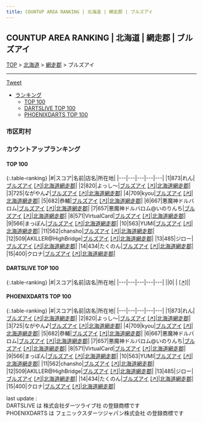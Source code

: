 ```yaml
---
title: COUNTUP AREA RANKING | 北海道 | 網走郡 | ブルズアイ
---
```

## COUNTUP AREA RANKING | 北海道 | 網走郡 | ブルズアイ

[TOP](/darts/rank/) > [北海道](/darts/rank/北海道/) > [網走郡](/darts/rank/北海道/網走郡/) > ブルズアイ

___

<a href="https://twitter.com/share?ref_src=twsrc%5Etfw" data-text="COUNTUP AREA RANKING | 北海道網走郡ブルズアイ" class="twitter-share-button" data-hashtags="DARTSLIVE,PHOENIXDARTS,darts,ダーツ" data-show-count="false">Tweet</a>

* [ランキング](#カウントアップランキング)
    * [TOP 100](#top-100)
    * [DARTSLIVE TOP 100](#dartslive-top-100)
    * [PHOENIXDARTS TOP 100](#phoenixdarts-top-100)

### 市区町村

<ul>

</ul>

### カウントアップランキング

#### TOP 100



{:.table-ranking}
|#|スコア|名前|店名|所在地|
|---|---|---|---|---|
|1|873|<span class="rank-name-pd">れん</span>|<a href="/darts/rank/shops/89935.html">ブルズアイ</a> <a href="https://vs.phoenixdarts.com/jp/shop/shopDetailInfo/s_89935?s_seq=89935">[↗]</a>|<a href="/darts/rank/北海道/網走郡">北海道網走郡</a>|
|2|820|<span class="rank-name-pd">よっし〜</span>|<a href="/darts/rank/shops/89935.html">ブルズアイ</a> <a href="https://vs.phoenixdarts.com/jp/shop/shopDetailInfo/s_89935?s_seq=89935">[↗]</a>|<a href="/darts/rank/北海道/網走郡">北海道網走郡</a>|
|3|725|<span class="rank-name-pd">ながやん♪</span>|<a href="/darts/rank/shops/89935.html">ブルズアイ</a> <a href="https://vs.phoenixdarts.com/jp/shop/shopDetailInfo/s_89935?s_seq=89935">[↗]</a>|<a href="/darts/rank/北海道/網走郡">北海道網走郡</a>|
|4|709|<span class="rank-name-pd">kyou</span>|<a href="/darts/rank/shops/89935.html">ブルズアイ</a> <a href="https://vs.phoenixdarts.com/jp/shop/shopDetailInfo/s_89935?s_seq=89935">[↗]</a>|<a href="/darts/rank/北海道/網走郡">北海道網走郡</a>|
|5|682|<span class="rank-name-pd">恭輔</span>|<a href="/darts/rank/shops/89935.html">ブルズアイ</a> <a href="https://vs.phoenixdarts.com/jp/shop/shopDetailInfo/s_89935?s_seq=89935">[↗]</a>|<a href="/darts/rank/北海道/網走郡">北海道網走郡</a>|
|6|667|<span class="rank-name-pd">悪魔神ドルバロム</span>|<a href="/darts/rank/shops/89935.html">ブルズアイ</a> <a href="https://vs.phoenixdarts.com/jp/shop/shopDetailInfo/s_89935?s_seq=89935">[↗]</a>|<a href="/darts/rank/北海道/網走郡">北海道網走郡</a>|
|7|657|<span class="rank-name-pd">悪魔神ドルバロム@いのりんち</span>|<a href="/darts/rank/shops/89935.html">ブルズアイ</a> <a href="https://vs.phoenixdarts.com/jp/shop/shopDetailInfo/s_89935?s_seq=89935">[↗]</a>|<a href="/darts/rank/北海道/網走郡">北海道網走郡</a>|
|8|571|<span class="rank-name-pd">VirtualCard</span>|<a href="/darts/rank/shops/89935.html">ブルズアイ</a> <a href="https://vs.phoenixdarts.com/jp/shop/shopDetailInfo/s_89935?s_seq=89935">[↗]</a>|<a href="/darts/rank/北海道/網走郡">北海道網走郡</a>|
|9|566|<span class="rank-name-pd">まっぽん</span>|<a href="/darts/rank/shops/89935.html">ブルズアイ</a> <a href="https://vs.phoenixdarts.com/jp/shop/shopDetailInfo/s_89935?s_seq=89935">[↗]</a>|<a href="/darts/rank/北海道/網走郡">北海道網走郡</a>|
|10|563|<span class="rank-name-pd">YUMI</span>|<a href="/darts/rank/shops/89935.html">ブルズアイ</a> <a href="https://vs.phoenixdarts.com/jp/shop/shopDetailInfo/s_89935?s_seq=89935">[↗]</a>|<a href="/darts/rank/北海道/網走郡">北海道網走郡</a>|
|11|562|<span class="rank-name-pd">chansho</span>|<a href="/darts/rank/shops/89935.html">ブルズアイ</a> <a href="https://vs.phoenixdarts.com/jp/shop/shopDetailInfo/s_89935?s_seq=89935">[↗]</a>|<a href="/darts/rank/北海道/網走郡">北海道網走郡</a>|
|12|509|<span class="rank-name-pd">AKILLER@HighBridge</span>|<a href="/darts/rank/shops/89935.html">ブルズアイ</a> <a href="https://vs.phoenixdarts.com/jp/shop/shopDetailInfo/s_89935?s_seq=89935">[↗]</a>|<a href="/darts/rank/北海道/網走郡">北海道網走郡</a>|
|13|485|<span class="rank-name-pd">ジロー</span>|<a href="/darts/rank/shops/89935.html">ブルズアイ</a> <a href="https://vs.phoenixdarts.com/jp/shop/shopDetailInfo/s_89935?s_seq=89935">[↗]</a>|<a href="/darts/rank/北海道/網走郡">北海道網走郡</a>|
|14|434|<span class="rank-name-pd">たくのん</span>|<a href="/darts/rank/shops/89935.html">ブルズアイ</a> <a href="https://vs.phoenixdarts.com/jp/shop/shopDetailInfo/s_89935?s_seq=89935">[↗]</a>|<a href="/darts/rank/北海道/網走郡">北海道網走郡</a>|
|15|400|<span class="rank-name-pd">クロナ</span>|<a href="/darts/rank/shops/89935.html">ブルズアイ</a> <a href="https://vs.phoenixdarts.com/jp/shop/shopDetailInfo/s_89935?s_seq=89935">[↗]</a>|<a href="/darts/rank/北海道/網走郡">北海道網走郡</a>|


#### DARTSLIVE TOP 100



{:.table-ranking}
|#|スコア|名前|店名|所在地|
|---|---|---|---|---|
||0|<span class="rank-name-dl"> </span>|<a href="/darts/rank/shops/.html"></a> <a href="">[↗]</a>|<a href="/darts/rank//"></a>|


#### PHOENIXDARTS TOP 100



{:.table-ranking}
|#|スコア|名前|店名|所在地|
|---|---|---|---|---|
|1|873|<span class="rank-name-pd">れん</span>|<a href="/darts/rank/shops/89935.html">ブルズアイ</a> <a href="https://vs.phoenixdarts.com/jp/shop/shopDetailInfo/s_89935?s_seq=89935">[↗]</a>|<a href="/darts/rank/北海道/網走郡">北海道網走郡</a>|
|2|820|<span class="rank-name-pd">よっし〜</span>|<a href="/darts/rank/shops/89935.html">ブルズアイ</a> <a href="https://vs.phoenixdarts.com/jp/shop/shopDetailInfo/s_89935?s_seq=89935">[↗]</a>|<a href="/darts/rank/北海道/網走郡">北海道網走郡</a>|
|3|725|<span class="rank-name-pd">ながやん♪</span>|<a href="/darts/rank/shops/89935.html">ブルズアイ</a> <a href="https://vs.phoenixdarts.com/jp/shop/shopDetailInfo/s_89935?s_seq=89935">[↗]</a>|<a href="/darts/rank/北海道/網走郡">北海道網走郡</a>|
|4|709|<span class="rank-name-pd">kyou</span>|<a href="/darts/rank/shops/89935.html">ブルズアイ</a> <a href="https://vs.phoenixdarts.com/jp/shop/shopDetailInfo/s_89935?s_seq=89935">[↗]</a>|<a href="/darts/rank/北海道/網走郡">北海道網走郡</a>|
|5|682|<span class="rank-name-pd">恭輔</span>|<a href="/darts/rank/shops/89935.html">ブルズアイ</a> <a href="https://vs.phoenixdarts.com/jp/shop/shopDetailInfo/s_89935?s_seq=89935">[↗]</a>|<a href="/darts/rank/北海道/網走郡">北海道網走郡</a>|
|6|667|<span class="rank-name-pd">悪魔神ドルバロム</span>|<a href="/darts/rank/shops/89935.html">ブルズアイ</a> <a href="https://vs.phoenixdarts.com/jp/shop/shopDetailInfo/s_89935?s_seq=89935">[↗]</a>|<a href="/darts/rank/北海道/網走郡">北海道網走郡</a>|
|7|657|<span class="rank-name-pd">悪魔神ドルバロム@いのりんち</span>|<a href="/darts/rank/shops/89935.html">ブルズアイ</a> <a href="https://vs.phoenixdarts.com/jp/shop/shopDetailInfo/s_89935?s_seq=89935">[↗]</a>|<a href="/darts/rank/北海道/網走郡">北海道網走郡</a>|
|8|571|<span class="rank-name-pd">VirtualCard</span>|<a href="/darts/rank/shops/89935.html">ブルズアイ</a> <a href="https://vs.phoenixdarts.com/jp/shop/shopDetailInfo/s_89935?s_seq=89935">[↗]</a>|<a href="/darts/rank/北海道/網走郡">北海道網走郡</a>|
|9|566|<span class="rank-name-pd">まっぽん</span>|<a href="/darts/rank/shops/89935.html">ブルズアイ</a> <a href="https://vs.phoenixdarts.com/jp/shop/shopDetailInfo/s_89935?s_seq=89935">[↗]</a>|<a href="/darts/rank/北海道/網走郡">北海道網走郡</a>|
|10|563|<span class="rank-name-pd">YUMI</span>|<a href="/darts/rank/shops/89935.html">ブルズアイ</a> <a href="https://vs.phoenixdarts.com/jp/shop/shopDetailInfo/s_89935?s_seq=89935">[↗]</a>|<a href="/darts/rank/北海道/網走郡">北海道網走郡</a>|
|11|562|<span class="rank-name-pd">chansho</span>|<a href="/darts/rank/shops/89935.html">ブルズアイ</a> <a href="https://vs.phoenixdarts.com/jp/shop/shopDetailInfo/s_89935?s_seq=89935">[↗]</a>|<a href="/darts/rank/北海道/網走郡">北海道網走郡</a>|
|12|509|<span class="rank-name-pd">AKILLER@HighBridge</span>|<a href="/darts/rank/shops/89935.html">ブルズアイ</a> <a href="https://vs.phoenixdarts.com/jp/shop/shopDetailInfo/s_89935?s_seq=89935">[↗]</a>|<a href="/darts/rank/北海道/網走郡">北海道網走郡</a>|
|13|485|<span class="rank-name-pd">ジロー</span>|<a href="/darts/rank/shops/89935.html">ブルズアイ</a> <a href="https://vs.phoenixdarts.com/jp/shop/shopDetailInfo/s_89935?s_seq=89935">[↗]</a>|<a href="/darts/rank/北海道/網走郡">北海道網走郡</a>|
|14|434|<span class="rank-name-pd">たくのん</span>|<a href="/darts/rank/shops/89935.html">ブルズアイ</a> <a href="https://vs.phoenixdarts.com/jp/shop/shopDetailInfo/s_89935?s_seq=89935">[↗]</a>|<a href="/darts/rank/北海道/網走郡">北海道網走郡</a>|
|15|400|<span class="rank-name-pd">クロナ</span>|<a href="/darts/rank/shops/89935.html">ブルズアイ</a> <a href="https://vs.phoenixdarts.com/jp/shop/shopDetailInfo/s_89935?s_seq=89935">[↗]</a>|<a href="/darts/rank/北海道/網走郡">北海道網走郡</a>|


<div class="footer border-top border-gray-light mt-5 pt-3 text-right text-gray">
    last update : <span style="font-weight: italic" id="foot_last_modified"></span><br />
    DARTSLIVE は 株式会社ダーツライブ社 の登録商標です<br />
    PHOENIXDARTS は フェニックスダーツジャパン株式会社 の登録商標です<br />
</div>

<script src="https://cdnjs.cloudflare.com/ajax/libs/jquery.tablesorter/2.31.3/js/jquery.tablesorter.min.js" integrity="sha512-qzgd5cYSZcosqpzpn7zF2ZId8f/8CHmFKZ8j7mU4OUXTNRd5g+ZHBPsgKEwoqxCtdQvExE5LprwwPAgoicguNg==" crossorigin="anonymous" referrerpolicy="no-referrer"></script>
<link rel="stylesheet" href="https://cdnjs.cloudflare.com/ajax/libs/jquery.tablesorter/2.31.3/css/theme.default.min.css" integrity="sha512-wghhOJkjQX0Lh3NSWvNKeZ0ZpNn+SPVXX1Qyc9OCaogADktxrBiBdKGDoqVUOyhStvMBmJQ8ZdMHiR3wuEq8+w==" crossorigin="anonymous" referrerpolicy="no-referrer" />
<script>
$(function() {
    $(".table-ranking").tablesorter({sortList:[[0, 0]]});
    $("#foot_last_modified").text(formatDate(new Date(document.lastModified), 'yyyy-MM-dd HH:mm:ss'));
});
</script>

<script async src="https://platform.twitter.com/widgets.js" charset="utf-8"></script>